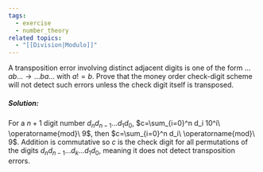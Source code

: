 ```yaml
---
tags:
  - exercise
  - number_theory
related topics:
  - "[[Division|Modulo]]"
---
```

A transposition error involving distinct adjacent digits is one of the form $\dots ab\dots \to \dots ba \dots$ with $a  != b$. Prove that the money order check-digit scheme will not detect such errors unless the check digit itself is transposed.
##### Solution:
For a $n+1$ digit number $d_n d_{n-1} \dots d_1 d_0$, $c=\sum_{i=0}^n d_i 10^i\ \operatorname{mod}\ 9$, then $c=\sum_{i=0}^n d_i\ \operatorname{mod}\ 9$. Addition is commutative so $c$ is the check digit for all permutations of the digits $d_n d_{n-1} \dots d_k \dots d_1 d_0$, meaning it does not detect transposition errors.
